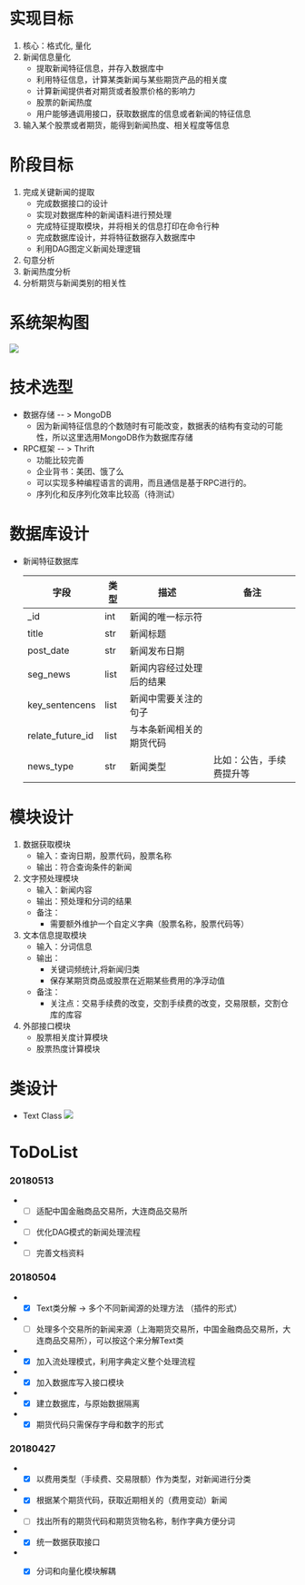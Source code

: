 

# 实现目标
1. 核心：格式化, 量化
1. 新闻信息量化
	- 提取新闻特征信息，并存入数据库中
	- 利用特征信息，计算某类新闻与某些期货产品的相关度
	- 计算新闻提供者对期货或者股票价格的影响力
	- 股票的新闻热度
	- 用户能够通调用接口，获取数据库的信息或者新闻的特征信息
1. 输入某个股票或者期货，能得到新闻热度、相关程度等信息

# 阶段目标
1. 完成关键新闻的提取
    - 完成数据接口的设计
    - 实现对数据库种的新闻语料进行预处理
    - 完成特征提取模块，并将相关的信息打印在命令行种
    - 完成数据库设计，并将特征数据存入数据库中
    - 利用DAG图定义新闻处理逻辑
1. 句意分析
1. 新闻热度分析
1. 分析期货与新闻类别的相关性

# 系统架构图
![](http://ww1.sinaimg.cn/large/681b503dgy1fqymtbqkg6j20pf0hxgmk.jpg)

# 技术选型
- 数据存储 -- > MongoDB
    - 因为新闻特征信息的个数随时有可能改变，数据表的结构有变动的可能性，所以这里选用MongoDB作为数据库存储
- RPC框架 -- > Thrift
    - 功能比较完善
    - 企业背书：美团、饿了么
    - 可以实现多种编程语言的调用，而且通信是基于RPC进行的。
    - 序列化和反序列化效率比较高（待测试）

# 数据库设计
- 新闻特征数据库

    | 字段			 | 类型   | 描述                     | 备注 |
    | ------------- | ------ | ------------------ | ----- |
    | _id			| int     | 新闻的唯一标示符 |         |
    | title			| str     | 新闻标题               |         |
    | post_date		| str     | 新闻发布日期        			|         |
    | seg_news       |list     |新闻内容经过处理后的结果||
	| key_sentencens | list | 新闻中需要关注的句子 | |
	| relate_future_id	 	 | list | 与本条新闻相关的期货代码 | |
	|news_type|str|新闻类型|比如：公告，手续费提升等||

# 模块设计
1. 数据获取模块
    -  输入：查询日期，股票代码，股票名称
    -  输出：符合查询条件的新闻
2. 文字预处理模块
    -  输入：新闻内容
    -  输出：预处理和分词的结果
    -  备注：
        -  需要额外维护一个自定义字典（股票名称，股票代码等）
3. 文本信息提取模块
    - 输入：分词信息
    - 输出：
        - 关键词频统计,将新闻归类
        - 保存某期货商品或股票在近期某些费用的净浮动值
    - 备注：
        - 关注点：交易手续费的改变，交割手续费的改变，交易限额，交割仓库的库容
4. 外部接口模块
	- 股票相关度计算模块
	- 股票热度计算模块

# 类设计
- Text Class
![](http://ww1.sinaimg.cn/large/681b503dgy1fr6pjsa5kcj20u10iuaar.jpg)


# ToDoList

### 20180513
- - [ ] 适配中国金融商品交易所，大连商品交易所
- - [ ] 优化DAG模式的新闻处理流程
- - [ ] 完善文档资料

### 20180504

- - [x] Text类分解 -> 多个不同新闻源的处理方法 （插件的形式）
- - [ ] 处理多个交易所的新闻来源（上海期货交易所，中国金融商品交易所，大连商品交易所），可以按这个来分解Text类
- - [x] 加入流处理模式，利用字典定义整个处理流程
- - [x] 加入数据库写入接口模块
- - [x] 建立数据库，与原始数据隔离
- - [x] 期货代码只需保存字母和数字的形式

### 20180427

- - [x] 以费用类型（手续费、交易限额）作为类型，对新闻进行分类
- - [x] 根据某个期货代码，获取近期相关的（费用变动）新闻
- - [ ] 找出所有的期货代码和期货货物名称，制作字典方便分词
- - [x] 统一数据获取接口
- - [x]  分词和向量化模块解耦

